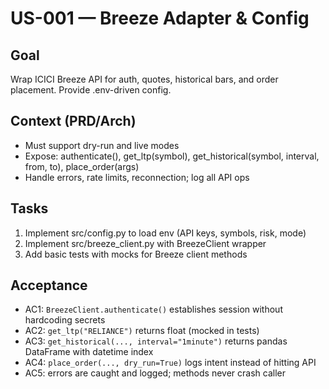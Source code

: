 # US-001 — Breeze Adapter & Config

## Goal
Wrap ICICI Breeze API for auth, quotes, historical bars, and order placement. Provide .env-driven config.

## Context (PRD/Arch)
- Must support dry-run and live modes
- Expose: authenticate(), get_ltp(symbol), get_historical(symbol, interval, from, to), place_order(args)
- Handle errors, rate limits, reconnection; log all API ops

## Tasks
1. Implement src/config.py to load env (API keys, symbols, risk, mode)
2. Implement src/breeze_client.py with BreezeClient wrapper
3. Add basic tests with mocks for Breeze client methods

## Acceptance
- AC1: `BreezeClient.authenticate()` establishes session without hardcoding secrets
- AC2: `get_ltp("RELIANCE")` returns float (mocked in tests)
- AC3: `get_historical(..., interval="1minute")` returns pandas DataFrame with datetime index
- AC4: `place_order(..., dry_run=True)` logs intent instead of hitting API
- AC5: errors are caught and logged; methods never crash caller

